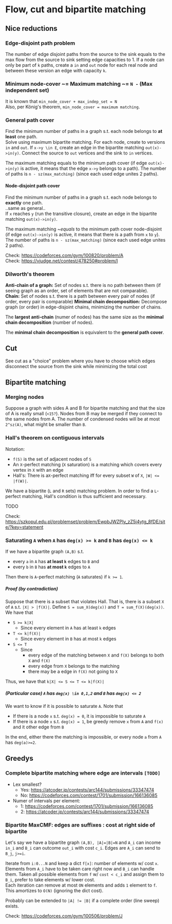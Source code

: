 # Flow, cut and bipartite matching

## Nice reductions

### Edge-disjoint path problem
The number of edge disjoint paths from the source to the sink equals to the max flow from the source to sink setting edge capacities to 1.
If a node can only be part of `k` paths, create a `in` and `out` node for each real node and between these version an edge with capacity `k`.

### Minimum node-cover ~= Maximum matching ~= `N -` (Max independent set) 
It is known that `min_node_cover + max_indep_set = N`  
Also, per König's theorem, `min_node_cover = maximum matching`.

### General path cover
Find the minimum number of paths in a graph s.t. each node belongs to **at least** one path.  
Solve using maximum bipartite matching. For each node, create to versions `in` and `out`. 
If `x->y \in E`, create an edge in the bipartite matching `out(x)->in(y)`. 
Connect the source to `out` vertices and the sink to `in` vertices.

The maximum matching equals to the minimum path cover (if edge `out(x)->in(y)` is active, it means that the edge `x->y` belongs to a path). 
The number of paths is `n - sz(max_matching)` (since each used edge unites 2 paths).

#### Node-disjoint path cover
Find the minimum number of paths in a graph s.t. each node belongs to **exactly** one path.  
..same as general..  
If `x` reaches `y` (run the transitive closure), create an edge in the bipartite matching `out(x)->in(y)`.  

The maximum matching *~equals* to the minimum path cover node-disjoint (if edge `out(x)->in(y)` is active, it means that there is a path from `x` to `y`). 
The number of paths is `n - sz(max_matching)` (since each used edge unites 2 paths).

Check: https://codeforces.com/gym/100820/problem/A  
Check: https://vjudge.net/contest/478250#problem/I  

### Dilworth's theorem
**Anti-chain of a graph:** Set of nodes s.t. there is no path between them (if seeing graph as an order, set of elements that are not comparable).  
**Chain:** Set of nodes s.t. there is a path between every pair of nodes (if order, every pair is comparable)
**Minimal chain decomposition:** Decompose graph (or order) in edge-disjoint chains, minimizing the number of chains.

The **largest anti-chain** (numer of nodes) has the same size as the **minimal chain decomposition** (number of nodes).
  
The **minimal chain decomposition** is equivalent to the **general path cover**.


## Cut
See cut as a "choice" problem where you have to choose which edges disconnect the source from the sink while minimizing the total cost

## Bipartite matching

### Merging nodes
Suppose a graph with sides A and B for bipartite matching and that the size of A is really small (`<15?`). Nodes from B may be merged if they connect to the same nodes from A. The number of condensed nodes will be at most `2^sz(A)`, what might be smaller than `B`. 

### Hall's theorem on contiguous intervals
Notation:
- `f(S)` is the set of adjacent nodes of `S`
- An `X`-perfect matching (`X` saturation) is a matching which covers every vertex in `X` with an edge
- Hall's: There is a`X`-perfect matching iff for every subset `W` of `X`, `|W| <= |f(W)|`.

We have a bipartite (`L` and `R` sets) matching problem. 
In order to find a `L`-perfect matching, Hall's condition is thus sufficient and necessary. 

TODO

Check: https://szkopul.edu.pl/problemset/problem/EwpbJWZPly_zZ5i4ytg_8fDE/site/?key=statement  

### Saturating `A` when `A` has `deg(x) >= k` and `B` has `deg(x) <= k`
If we have a bipartite graph `(A,B)` s.t. 
- every `a` in `A` has **at least `k`** edges to `B` and
- every `b` in `B` has **at most `k`** edges to `A`

Then there is `A`-perfect matching  (`A` saturates) if `k >= 1`.

##### Proof (by contradiction)
Suppose that there is a subset that violates Hall.
That is, there is a subset `X` of `A` s.t. `|X| > |f(X)|`.
Define `S = sum_X(deg(x))` and `T = sum_f(X)(deg(x))`.
We have that
- `S >= k|X|`
  - Since every element in `A` has at least `k` edges
- `T <= k|f(X)|`
  - Since every element in `B` has at most `k` edges
- `S <= T`
  - Since
    - every edge of the matching between `X` and `f(X)` belongs to both `X` and `f(X)`
    - every edge from `X` belongs to the matching
    - there may be a edge in `f(X)` not going to `X`
  
Thus, we have that `k|X| <= S <= T <= k|f(X)|`
  
##### (Particular case) `A` has `deg(x) \in 0,1,2` and `B` has `deg(x) <= 2`
We want to know if it is possible to saturate `A`. Note that
- If there is a node `x` s.t. `deg(x) = 0`, it is impossible to saturate `A`
- If there is a node `x` s.t. `deg(x) = 1`, be greedy remove `x` from `A` and `f(x)` and it other edge from `B`

In the end, either there the matching is impossible, or every node `a` from `A` has `deg(a)>=2`.


## Greedys

### Complete bipartite matching where edge are intervals `[TODO]`
- Lex smallest?
  - Yes: https://atcoder.jp/contests/arc144/submissions/33347474
  - No: https://codeforces.com/contest/1701/submission/166136085
- Numer of intervals per element:
  - 1:  https://codeforces.com/contest/1701/submission/166136085
  - 2: https://atcoder.jp/contests/arc144/submissions/33347474

### Bipartite MaxCMF: edges are suffixes : cost at right side of bipartite
Let's say we have a bipartite graph `(A,B), |A|=|B|=N` and `A_i` can income `in_i` and `B_i` can outcome `out_i` with cost `c_i`.
Edges are `A_i` can send to `B_j`, `j>=i`.  
  
Iterate from `i:0...N` and keep a dict `f[x]`: number of elements w/ cost `x`.  
Elements from `A_i` have to be taken care right now and `B_i` can handle them. Taken all possible elements from `f` w/ `cost < c_i` and assign them to `B_i`, prefer to take elements w/ lower cost.  
Each iteration can remove at most `ON` elements and adds `1` element to `f`. This amortizes to `O(N)` (ignoring the dict cost).  

  
Probably can be extended to `|A| != |B|` if a complete order (line sweep) exists.
  
Check: https://codeforces.com/gym/100506/problem/J
